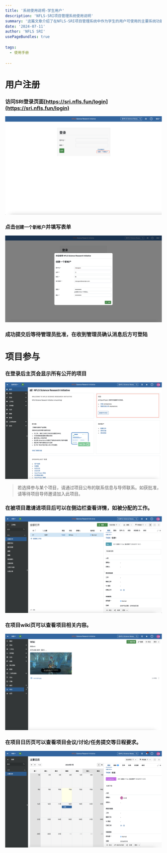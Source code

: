 ```yaml
---
title: '系统使用说明-学生用户'
description: 'NFLS-SRI项目管理系统使用说明'
summary: '这篇文章介绍了在NFLS-SRI项目管理系统中作为学生的用户可使用的主要系统功能。' # For the post in lists.
date: '2024-07-11'
author: 'NFLS SRI'
usePageBundles: true

tags:
  - 使用手册
  
---
```



# 用户注册

### 访问SRI登录页面[https://sri.nfls.fun/login](https://sri.nfls.fun/login)

![](login.png)

### 点击`创建一个新帐户`并填写表单

![](regi.png)

### 成功提交后等待管理员批准，在收到管理员确认消息后方可登陆


# 项目参与


### 在登录后主页会显示所有公开的项目

   ![](viewproj.png)

> 若选择参与某个项目，请通过项目公布的联系信息与导师联系。如获批准，请等待项目导师邀请加入此项目。


### 在被项目邀请进项目后可以在侧边栏查看详情，如被分配的工作。

   ![](viewtask.png)

### 在项目wiki页可以查看项目相关内容。

   ![](viewwiki.png)

### 在项目日历页可以查看项目会议/讨论/任务提交等日程要求。

   ![](viewcal.png)


<!-- 1. x 账号注册stub
1. 项目管理详细
2. 普通用户查看项目-->
